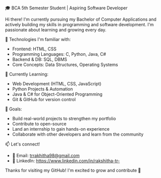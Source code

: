 🎓 BCA 5th Semester Student | Aspiring Software Developer

Hi there! I'm currently pursuing my Bachelor of Computer Applications and actively building my skills in programming and software development.  I'm passionate about learning and growing every day.

🔧 Technologies I'm familiar with:
- Frontend: HTML, CSS
- Programming Languages: C, Python, Java, C#
- Backend & DB: SQL, DBMS
- Core Concepts: Data Structures, Operating Systems

🌱 Currently Learning:
- Web Development (HTML, CSS, JavaScript)
- Python Projects & Automation
- Java & C# for Object-Oriented Programming
- Git & GitHub for version control

🚀 Goals:
- Build real-world projects to strengthen my portfolio
- Contribute to open-source
- Land an internship to gain hands-on experience
- Collaborate with other developers and learn from the community

📫 Let's connect!
- 📧 Email: trrakhitha98@gmail.com
- 💼 LinkedIn: https://www.linkedin.com/in/rakshitha-tr-


Thanks for visiting my GitHub! I'm excited to grow and contribute 🚀
